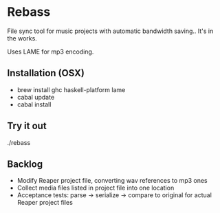 Rebass
======

File sync tool  for music projects with automatic bandwidth saving.. It's in the works.

Uses LAME for mp3 encoding.

Installation (OSX)
------------------

- brew install ghc haskell-platform lame
- cabal update
- cabal install

Try it out
---------- 

./rebass

Backlog
-------

- Modify Reaper project file, converting wav references to mp3 ones
- Collect media files listed in project file into one location
- Acceptance tests: parse -> serialize -> compare to original for actual Reaper project files
